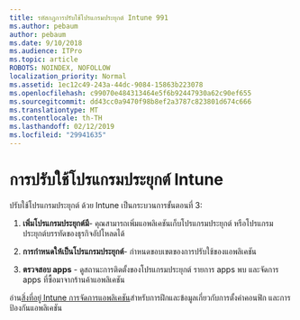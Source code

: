 ```yaml
---
title: รหัสกฎการปรับใช้โปรแกรมประยุกต์ Intune 991
ms.author: pebaum
author: pebaum
ms.date: 9/10/2018
ms.audience: ITPro
ms.topic: article
ROBOTS: NOINDEX, NOFOLLOW
localization_priority: Normal
ms.assetid: 1ec12c49-243a-44dc-9084-15863b223078
ms.openlocfilehash: c99070e484313464e5f6b92447930a62c90ef655
ms.sourcegitcommit: dd43cc0a9470f98b8ef2a3787c823801d674c666
ms.translationtype: MT
ms.contentlocale: th-TH
ms.lasthandoff: 02/12/2019
ms.locfileid: "29941635"
---
```

# <a name="intune-app-deployment"></a>การปรับใช้โปรแกรมประยุกต์ Intune

ปรับใช้โปรแกรมประยุกต์ ด้วย Intune เป็นกระบวนการขั้นตอนที่ 3:
  
1. **เพิ่มโปรแกรมประยุกต์มี**- คุณสามารถเพิ่มแอพลิเคชันเก็บโปรแกรมประยุกต์ หรือโปรแกรมประยุกต์บรรทัดของธุรกิจอัปโหลดได้ 
    
2. **การกำหนดให้เป็นโปรแกรมประยุกต์**- กำหนดขอบเขตของการปรับใช้ของแอพลิเคชัน 
    
3. **ตรวจสอบ apps** - ดูสถานะการติดตั้งของโปรแกรมประยุกต์ รายการ apps พบ และจัดการ apps ที่ซื้อมาจากร้านค้าแอพลิเคชัน 
    
อ่าน[สิ่งที่อยู่ Intune การจัดการแอพลิเคชัน](https://docs.microsoft.com/intune/app-management)สำหรับการฝึกและข้อมูลเกี่ยวกับการตั้งค่าคอนฟิก และการป้องกันแอพลิเคชัน 
  

